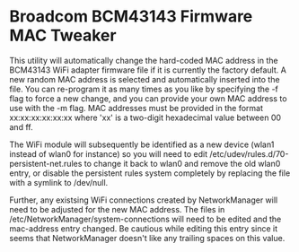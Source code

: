 Broadcom BCM43143 Firmware MAC Tweaker
======================================

This utility will automatically change the hard-coded
MAC address in the BCM43143 WiFi adapter firmware file
if it is currently the factory default.  A new random
MAC address is selected and automatically inserted into
the file.  You can re-program it as many times as you like
by specifying the -f flag to force a new change, and you can
provide your own MAC address to use with the -m flag.  MAC
addresses must be provided in the format xx:xx:xx:xx:xx:xx
where 'xx' is a two-digit hexadecimal value between 00 and ff.

The WiFi module will subsequently be identified as a new device
(wlan1 instead of wlan0 for instance) so you will need to
edit /etc/udev/rules.d/70-persistent-net.rules to change it back to
wlan0 and remove the old wlan0 entry, or disable the persistent
rules system completely by replacing the file with a symlink to
/dev/null.

Further, any existsing WiFi connections created by NetworkManager
will need to be adjusted for the new MAC address.  The files in
/etc/NetworkManager/system-connections will need to be edited and
the mac-address entry changed.  Be cautious while editing this
entry since it seems that NetworkManager doesn't like any trailing
spaces on this value.
